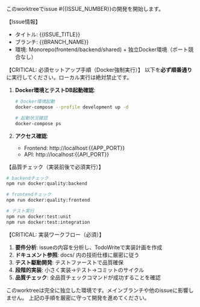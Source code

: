 このworktreeでissue #{{ISSUE_NUMBER}}の開発を開始します。

【Issue情報】

- タイトル: {{ISSUE_TITLE}}
- ブランチ: {{BRANCH_NAME}}
- 環境: Monorepo(frontend/backend/shared) + 独立Docker環境（ポート競合なし）

【CRITICAL: 必須セットアップ手順（Docker強制実行）】
以下を**必ず順番通り**に実行してください。ローカル実行は絶対禁止です。

1. **Docker環境とテストDB起動確認**:

   ```bash
   # Docker環境起動
   docker-compose --profile development up -d

   # 起動状況確認
   docker-compose ps
   ```

2. **アクセス確認**:
   - Frontend: http://localhost:{{APP_PORT}}
   - API: http://localhost:{{API_PORT}}

【品質チェック（実装前後で必須実行）】

```bash
# backendチェック
npm run docker:quality:backend

# frontendチェック
npm run docker:quality:frontend

# テスト実行
npm run docker:test:unit
npm run docker:test:integration
```

【CRITICAL: 実装ワークフロー（必須）】

1. **要件分析**: issueの内容を分析し、TodoWriteで実装計画を作成
2. **ドキュメント参照**: docs/ 内の技術仕様に厳密に従う
3. **テスト駆動開発**: テストファーストで品質確保
4. **段階的実装**: 小さく実装→テスト→コミットのサイクル
5. **品質チェック**: 全品質チェックコマンドが成功することを確認

このworktreeは完全に独立した環境です。メインブランチや他のissueに影響しません。
上記の手順を厳密に守って開発を進めてください。